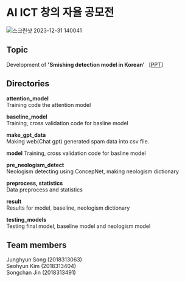 # AI ICT 창의 자율 공모전
![스크린샷 2023-12-31 140041](https://github.com/chan-2/SMISHING/assets/44949723/9b0ae82b-dc9c-44ea-b12c-831f3aeb7175)

## Topic

Development of <b>'Smishing detection model in Korean' </b>  &nbsp; [[PPT](https://github.com/AIProject2023/AI_Project_Team2/blob/main/presentation/Final%20Team%20Presentation-Team2.pptx)]

## Directories

<b>attention_model</b>
<br>Training code the attention model

<b>baseline_model</b>
<br>Training, cross validation code for basline model

<b>make_gpt_data</b>
<br>Making web(Chat gpt) generated spam data into csv file.

<b>model</b>
Training, cross validation code for basline model

<b>pre_neologism_detect</b>
<br>Neologism detecting using ConcepNet, making neologism dictionary

<b>preprocess, statistics</b>
<br>Data preprocess and statistics

<b>result</b>
<br>Results for model, baseline, neologism dictionary

<b>testing_models</b>
<br>Testing final model, baseline model and neologism model

## Team members

Junghyun Song (2018313063) <br>
Seohyun Kim (2018313404) <br>
Songchan Jin (2018313491) <br>
